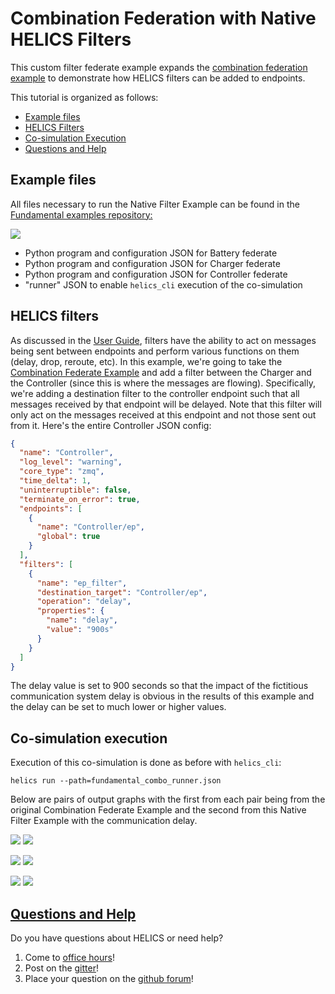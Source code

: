 # Combination Federation with Native HELICS Filters

This custom filter federate example expands the [combination federation example](./fundamental_combo.md) to demonstrate how HELICS filters can be added to endpoints.

This tutorial is organized as follows:

- [Example files](#example-files)
- [HELICS Filters](#HELICS-filters)
- [Co-simulation Execution](#co-simulation-execution)
- [Questions and Help](#questions-and-help)

## Example files

All files necessary to run the Native Filter Example can be found in the [Fundamental examples repository:](https://github.com/GMLC-TDC/HELICS-Examples/tree/main/user_guide_examples/fundamental/fundamental_message_comm/filter_native)

[![](https://github.com/GMLC-TDC/helics_doc_resources/raw/main/user_guide/fundamental_filter_native_github.png)](https://github.com/GMLC-TDC/HELICS-Examples/tree/main/user_guide_examples/fundamental/fundamental_message_comm/filter_native)

- Python program and configuration JSON for Battery federate
- Python program and configuration JSON for Charger federate
- Python program and configuration JSON for Controller federate
- "runner" JSON to enable `helics_cli` execution of the co-simulation

## HELICS filters

As discussed in the [User Guide](../../fundamental_topics/federates.md#native-helics-filters), filters have the ability to act on messages being sent between endpoints and perform various functions on them (delay, drop, reroute, etc). In this example, we're going to take the [Combination Federate Example](./fundamental_combo) and add a filter between the Charger and the Controller (since this is where the messages are flowing). Specifically, we're adding a destination filter to the controller endpoint such that all messages received by that endpoint will be delayed. Note that this filter will only act on the messages received at this endpoint and not those sent out from it. Here's the entire Controller JSON config:

```json
{
  "name": "Controller",
  "log_level": "warning",
  "core_type": "zmq",
  "time_delta": 1,
  "uninterruptible": false,
  "terminate_on_error": true,
  "endpoints": [
    {
      "name": "Controller/ep",
      "global": true
    }
  ],
  "filters": [
    {
      "name": "ep_filter",
      "destination_target": "Controller/ep",
      "operation": "delay",
      "properties": {
        "name": "delay",
        "value": "900s"
      }
    }
  ]
}
```

The delay value is set to 900 seconds so that the impact of the fictitious communication system delay is obvious in the results of this example and the delay can be set to much lower or higher values.

## Co-simulation execution

Execution of this co-simulation is done as before with `helics_cli`:

```shell
helics run --path=fundamental_combo_runner.json
```

Below are pairs of output graphs with the first from each pair being from the original Combination Federate Example and the second from this Native Filter Example with the communication delay.

![](https://github.com/GMLC-TDC/helics_doc_resources/raw/main/user_guide/fundamental_combo_battery_SOCs.png)
![](https://github.com/GMLC-TDC/helics_doc_resources/raw/main/user_guide/fundamental_filter_native_battery_SOCs.png)

![](https://github.com/GMLC-TDC/helics_doc_resources/raw/main/user_guide/fundamental_combo_charging_power.png)
![](https://github.com/GMLC-TDC/helics_doc_resources/raw/main/user_guide/fundamental_filter_native_charging_power.png)

![](https://github.com/GMLC-TDC/helics_doc_resources/raw/main/user_guide/fundamental_combo_estimated_SOCs.png)
![](https://github.com/GMLC-TDC/helics_doc_resources/raw/main/user_guide/fundamental_filter_native_estimated_SOCs.png)

## [Questions and Help](../../support.md)

Do you have questions about HELICS or need help?

1. Come to [office hours](mailto:helicsteam@helics.org)!
2. Post on the [gitter](https://gitter.im/GMLC-TDC/HELICS)!
3. Place your question on the [github forum](https://github.com/GMLC-TDC/HELICS/discussions)!
